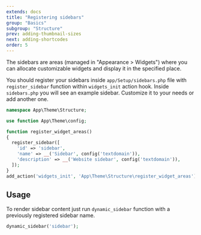 ```yaml
---
extends: docs
title: "Registering sidebars"
group: "Basics"
subgroup: "Structure"
prev: adding-thumbnail-sizes
next: adding-shortcodes
order: 5
---
```


The sidebars are areas (managed in "Appearance > Widgets") where you can allocate customizable widgets and display it in the specified place.

You should register your sidebars inside `app/Setup/sidebars.php` file with `register_sidebar` function within `widgets_init` action hook. Inside `sidebars.php` you will see an example sidebar. Customize it to your needs or add another one.

```php
namespace App\Theme\Structure;

use function App\Theme\config;

function register_widget_areas()
{
  register_sidebar([
    'id' => 'sidebar',
    'name' => __('Sidebar', config('textdomain')),
    'description' => __('Website sidebar', config('textdomain')),
  ]);
}
add_action('widgets_init', 'App\Theme\Structure\register_widget_areas');
```

## Usage

To render sidebar content just run `dynamic_sidebar` function with a previously registered sidebar name.

```php
dynamic_sidebar('sidebar');
```
